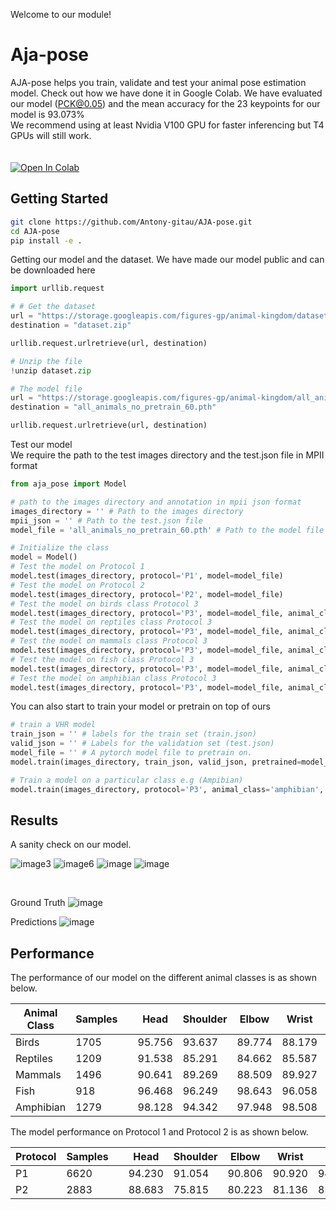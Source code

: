 Welcome to our module!
# Aja-pose

AJA-pose helps you train, validate and test your animal pose estimation model.
Check out how we have done it in Google Colab.
We have evaluated our model (PCK@0.05) and the mean accuracy for the 23 keypoints for our model is 93.073%<br>
We recommend using at least Nvidia V100 GPU for faster inferencing but T4 GPUs will still work.  
<br><br>
[![Open In Colab](https://colab.research.google.com/assets/colab-badge.svg)](https://colab.research.google.com/drive/1N3v7Y-PN9uvw5V5PUbAYqh9vGkLfm_Km?usp=sharing)
## Getting Started

```bash
git clone https://github.com/Antony-gitau/AJA-pose.git
cd AJA-pose
pip install -e .
```
Getting our model and the dataset.
We have made our model public and can be downloaded here
```python
import urllib.request

# # Get the dataset
url = "https://storage.googleapis.com/figures-gp/animal-kingdom/dataset.zip"
destination = "dataset.zip"

urllib.request.urlretrieve(url, destination)

# Unzip the file
!unzip dataset.zip

# The model file
url = "https://storage.googleapis.com/figures-gp/animal-kingdom/all_animals_no_pretrain_106.pth"
destination = "all_animals_no_pretrain_60.pth"

urllib.request.urlretrieve(url, destination)
```
Test our model<br>
We require the path to the test images directory and the test.json file in MPII format
```python
from aja_pose import Model

# path to the images directory and annotation in mpii json format
images_directory = '' # Path to the images directory
mpii_json = '' # Path to the test.json file
model_file = 'all_animals_no_pretrain_60.pth' # Path to the model file 

# Initialize the class
model = Model()
# Test the model on Protocol 1
model.test(images_directory, protocol='P1', model=model_file)
# Test the model on Protocol 2
model.test(images_directory, protocol='P2', model=model_file)
# Test the model on birds class Protocol 3
model.test(images_directory, protocol='P3', model=model_file, animal_class='bird')
# Test the model on reptiles class Protocol 3
model.test(images_directory, protocol='P3', model=model_file, animal_class='reptile')
# Test the model on mammals class Protocol 3
model.test(images_directory, protocol='P3', model=model_file, animal_class='mammal')
# Test the model on fish class Protocol 3
model.test(images_directory, protocol='P3', model=model_file, animal_class='fish')
# Test the model on amphibian class Protocol 3
model.test(images_directory, protocol='P3', model=model_file, animal_class='amphibian')
```
You can also start to train your model or pretrain on top of ours
```python
# train a VHR model
train_json = '' # labels for the train set (train.json)
valid_json = '' # Labels for the validation set (test.json)
model_file = '' # A pytorch model file to pretrain on.
model.train(images_directory, train_json, valid_json, pretrained=model_file)

# Train a model on a particular class e.g (Ampibian)
model.train(images_directory, protocol='P3', animal_class='amphibian', model=model_file)
```

## Results
A sanity check on our model.

![image3](https://github.com/Antony-gitau/AJA-pose/assets/88529649/266e526c-48aa-4401-b411-5f161a734c83)
![image6](https://github.com/Antony-gitau/AJA-pose/assets/88529649/615f5498-1be9-4235-8df2-11e46bfb1384)
![image](https://github.com/Antony-gitau/AJA-pose/assets/88529649/296e56c4-fa9f-4683-94c3-a7d7bc327444)
![image](https://github.com/Antony-gitau/AJA-pose/assets/88529649/54b64c7d-c3e6-44b6-8ed0-90f1b14cb52a)

<br>

Ground Truth
![image](https://github.com/Antony-gitau/AJA-pose/assets/88529649/c7b8275d-04a5-420a-b8c5-1da70eaf6d9f)
<br>

Predictions
![image](https://github.com/Antony-gitau/AJA-pose/assets/88529649/efe360f8-3d5f-44b4-a396-a364096a2b4d)

## Performance
The performance of our model on the different animal classes is as shown below.

| Animal Class | Samples |  | Head | Shoulder | Elbow | Wrist | Hip | Knee | Ankle | Mouth | Tail | Mean |
|------|---------|--|------|----------|-------|-------|-----|------|-------|-------|------|------|
| Birds | 1705 |  | 95.756 | 93.637 | 89.774 | 88.179 | 98.975 | 97.582 | 94.326 | 98.447 | 95.112 | 95.164 |
| Reptiles | 1209 |  | 91.538 | 85.291 | 84.662 | 85.587 | 90.457 | 88.097 | 85.239 | 96.723 | 83.925 | 89.553 |
| Mammals | 1496 |  | 90.641 | 89.269 | 88.509 | 89.927 | 90.263 | 88.655 | 89.535 | 93.622 | 82.161 | 90.038 |
| Fish | 918  |  | 96.468 | 96.249 | 98.643 | 96.058 | 98.403 | 96.743 | 95.775 | 97.564 | 98.256 | 96.467 |
| Amphibian | 1279 |  | 98.128 | 94.342 | 97.948 | 98.508 | 95.491 | 94.957 | 94.319 | 98.702 | 99.568 | 95.493 |

The model performance on Protocol 1 and Protocol 2 is as shown below.

| Protocol | Samples |  | Head | Shoulder | Elbow | Wrist | Hip | Knee | Ankle | Mouth | Tail | Mean |
|----------|---------|--|------|----------|-------|-------|-----|------|-------|-------|------|------|
| P1       |    6620     |  | 94.230 | 91.054 | 90.806 | 90.920 | 94.414 | 93.233 | 92.094 | 96.867 | 92.346 | 93.073 |
| P2       | 2883    |  | 88.683 | 75.815 | 80.223 | 81.136 | 85.568 | 83.840 | 82.028 | 94.799 | 72.506 | 83.711 |



